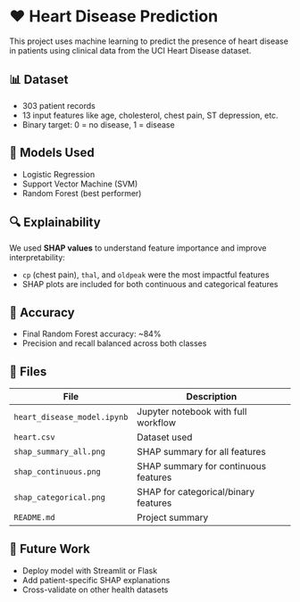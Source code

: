 # ❤️ Heart Disease Prediction
This project uses machine learning to predict the presence of heart disease in patients using clinical data from the UCI Heart Disease dataset.

## 📊 Dataset
- 303 patient records
- 13 input features like age, cholesterol, chest pain, ST depression, etc.
- Binary target: 0 = no disease, 1 = disease

## 🧠 Models Used
- Logistic Regression
- Support Vector Machine (SVM)
- Random Forest (best performer)

## 🔍 Explainability
We used **SHAP values** to understand feature importance and improve interpretability:
- `cp` (chest pain), `thal`, and `oldpeak` were the most impactful features
- SHAP plots are included for both continuous and categorical features

## 🎯 Accuracy
- Final Random Forest accuracy: ~84%
- Precision and recall balanced across both classes

## 📁 Files
| File | Description |
|------|-------------|
| `heart_disease_model.ipynb` | Jupyter notebook with full workflow |
| `heart.csv` | Dataset used |
| `shap_summary_all.png` | SHAP summary for all features |
| `shap_continuous.png` | SHAP summary for continuous features |
| `shap_categorical.png` | SHAP for categorical/binary features |
| `README.md` | Project summary |

## 🚀 Future Work
- Deploy model with Streamlit or Flask
- Add patient-specific SHAP explanations
- Cross-validate on other health datasets
